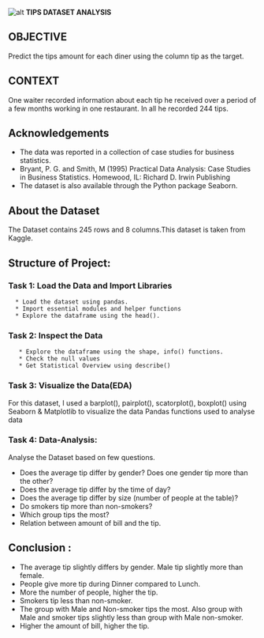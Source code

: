 ![alt](C:\Users\Lenovo\Desktop\tips)
**TIPS DATASET ANALYSIS**

## OBJECTIVE
Predict the tips amount for each diner using the column tip as the target.

## CONTEXT
One waiter recorded information about each tip he received over a period of a few months working in one restaurant. In all he recorded 244 tips.

## Acknowledgements
* The data was reported in a collection of case studies for business statistics.
* Bryant, P. G. and Smith, M (1995) Practical Data Analysis: Case Studies in Business Statistics. Homewood, IL: Richard D. Irwin Publishing
* The dataset is also available through the Python package Seaborn.

## About the Dataset
The Dataset contains 245 rows and 8 columns.This dataset is taken from Kaggle.

## Structure of Project:

### Task 1: Load the Data and Import Libraries

      * Load the dataset using pandas.
      * Import essential modules and helper functions
      * Explore the dataframe using the head().
      
### Task 2: Inspect the Data

       * Explore the dataframe using the shape, info() functions.
       * Check the null values
       * Get Statistical Overview using describe()
       
### Task 3: Visualize the Data(EDA)

  For this dataset, I used a  barplot(), pairplot(), scatorplot(), boxplot() using Seaborn & Matplotlib to visualize the data Pandas functions used to analyse data

### Task 4: Data-Analysis:

 Analyse the Dataset based on few questions.
  * Does the average tip differ by gender? Does one gender tip more than the other?
  * Does the average tip differ by the time of day?
  * Does the average tip differ by size (number of people at the table)?
  * Do smokers tip more than non-smokers?
  * Which group tips the most?
  * Relation between amount of bill and the tip.
    
## Conclusion :
 * The average tip slightly differs by gender. Male tip slightly more than female.
 * People give more tip during Dinner compared to Lunch.
 *  More the number of people, higher the tip.
 *  Smokers tip less than non-smoker.
 *  The group with Male and Non-smoker tips the most. Also group with Male and smoker tips slightly less than group with Male non-smoker.
 *  Higher the amount of bill, higher the tip.
 
